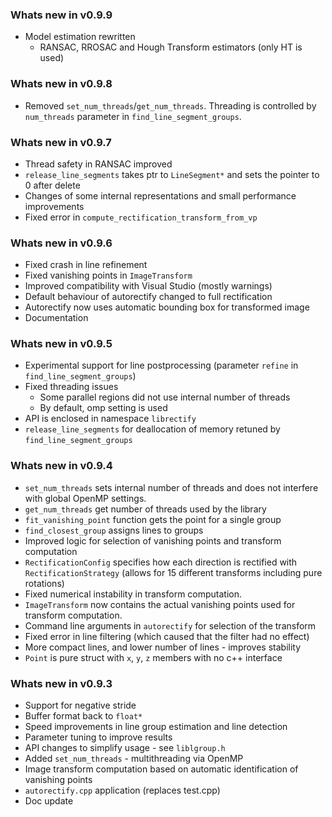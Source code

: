 ### Whats new in **v0.9.9**
* Model estimation rewritten
  * RANSAC, RROSAC and Hough Transform estimators (only HT is used)

### Whats new in **v0.9.8**
* Removed `set_num_threads`/`get_num_threads`. Threading is controlled by `num_threads` parameter in `find_line_segment_groups`.

### Whats new in **v0.9.7**
* Thread safety in RANSAC improved
* `release_line_segments` takes ptr to `LineSegment*` and sets the pointer to 0 after delete
* Changes of some internal representations and small performance improvements
* Fixed error in `compute_rectification_transform_from_vp`

### Whats new in **v0.9.6**
* Fixed crash in line refinement
* Fixed vanishing points in `ImageTransform`
* Improved compatibility with Visual Studio (mostly warnings)
* Default behaviour of autorectify changed to full rectification
* Autorectify now uses automatic bounding box for transformed image
* Documentation

### Whats new in **v0.9.5**
* Experimental support for line postprocessing (parameter `refine` in `find_line_segment_groups`)
* Fixed threading issues
  * Some parallel regions did not use internal number of threads
  * By default, omp setting is used
* API is enclosed in namespace `librectify`
* `release_line_segments` for deallocation of memory retuned by `find_line_segment_groups`

### Whats new in **v0.9.4**
* `set_num_threads` sets internal number of threads and does not interfere with global OpenMP settings.
* `get_num_threads` get number of threads used by the library
* `fit_vanishing_point` function gets the point for a single group
* `find_closest_group` assigns lines to groups
* Improved logic for selection of vanishing points and transform computation
* `RectificationConfig` specifies how each direction is rectified with `RectificationStrategy` (allows for 15 different transforms including pure rotations)
* Fixed numerical instability in transform computation.
* `ImageTransform` now contains the actual vanishing points used for transform computation.
* Command line arguments in `autorectify` for selection of the transform
* Fixed error in line filtering (which caused that the filter had no effect)
* More compact lines, and lower number of lines - improves stability
* `Point` is pure struct with `x`, `y`, `z` members with no c++ interface

### Whats new in **v0.9.3**
* Support for negative stride
* Buffer format back to `float*`
* Speed improvements in line group estimation and line detection
* Parameter tuning to improve results
* API changes to simplify usage - see `liblgroup.h`
* Added `set_num_threads` - multithreading via OpenMP
* Image transform computation based on automatic identification of vanishing points
* `autorectify.cpp` application (replaces test.cpp)
* Doc update